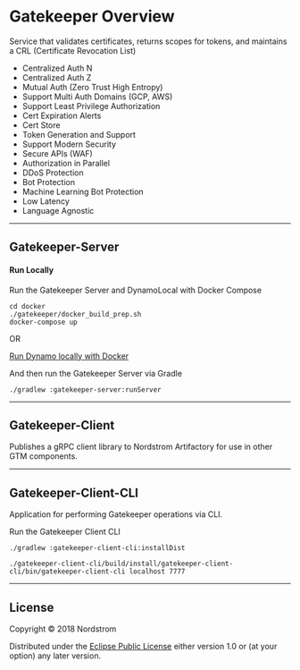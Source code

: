 # Gatekeeper Overview

Service that validates certificates, returns scopes for tokens, and maintains a CRL (Certificate Revocation List)

* Centralized Auth N
* Centralized Auth Z
* Mutual Auth (Zero Trust High Entropy)
* Support Multi Auth Domains (GCP, AWS)
* Support Least Privilege Authorization
* Cert Expiration Alerts
* Cert Store
* Token Generation and Support
* Support Modern Security
* Secure APIs (WAF)
* Authorization in Parallel
* DDoS Protection
* Bot Protection
* Machine Learning Bot Protection
* Low Latency
* Language Agnostic

-----------------------------------------------------------

## Gatekeeper-Server

#### Run Locally
Run the Gatekeeper Server and DynamoLocal with Docker Compose
```
cd docker
./gatekeeper/docker_build_prep.sh
docker-compose up 
```

OR 

[Run Dynamo locally with Docker](./docker/dynamo-local/README.md)

And then run the Gatekeeper Server via Gradle
```
./gradlew :gatekeeper-server:runServer 
```

-----------------------------------------------------------

## Gatekeeper-Client

Publishes a gRPC client library to Nordstrom Artifactory for use in other GTM components.

-----------------------------------------------------------

## Gatekeeper-Client-CLI

Application for performing Gatekeeper operations via CLI.

Run the Gatekeeper Client CLI
```
./gradlew :gatekeeper-client-cli:installDist

./gatekeeper-client-cli/build/install/gatekeeper-client-cli/bin/gatekeeper-client-cli localhost 7777
```

-----------------------------------------------------------

## License

Copyright © 2018 Nordstrom

Distributed under the [Eclipse Public License](LICENSE) either version 1.0 or (at
your option) any later version.
